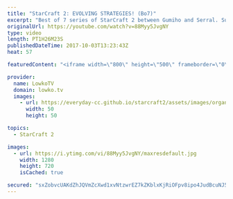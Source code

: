 ```yaml
---
title: "StarCraft 2: EVOLVING STRATEGIES! (Bo7)"
excerpt: "Best of 7 series of StarCraft 2 between Gumiho and Serral. Subscribe for more videos: http://lowko.tv/youtube Mass Oracle in a Pro game: https://goo.gl/W65Hvg  This is something new and something I have not uploaded to YouTube before. This is a full best of 7 series in Professional StarCraft 2 between"
originalUrl: https://youtube.com/watch?v=88Myy5JvgNY
type: video
length: PT1H26M23S
publishedDateTime: 2017-10-03T13:23:43Z
heat: 57

featuredContent: "<iframe width=\"800\" height=\"500\" frameborder=\"0\" src=\"https://www.youtube.com/embed/88Myy5JvgNY\" allow=\"accelerometer; autoplay; encrypted-media; gyroscope; picture-in-picture\" allowfullscreen></iframe>"

provider:
  name: LowkoTV
  domain: lowko.tv
  images:
    - url: https://everyday-cc.github.io/starcraft2/assets/images/organizations/lowko.tv-50x50.jpg
      width: 50
      height: 50

topics:
  - StarCraft 2

images:
  - url: https://i.ytimg.com/vi/88Myy5JvgNY/maxresdefault.jpg
    width: 1280
    height: 720
    isCached: true

secured: "sxZobvcUAKdZhJQVmZcXwd1xvNtzwrEZ7kZKblxKjRiOFpv8ipo4JudBcuNJ5qBYozknVH5Ubar/LqhQCVH//vFTRBkphHhYErJVbMPEfKbtI9N97TN7hQHqn8bG9bGVs/eHAq6tB92IspCV272ZpUR7l9O2XDxL7uJTcSUKV674/mF7WSdv2txeDNhLG7f7vvYWtf/7C18VwYaPb5qfKy7TNhpStKzBv2CpjXWxnGwz6986ojN26uzUXk40lomCvh3zC6UJbIdq6a5gdVgWN69JUOLTGDCdy7TQAslDcskEJ+luT4wXV9Mkhi5s/dJgiGdXYgmHaluiDp6NMOOFovzhZh26fhjPhptue/6h5tgwWWEvIlx2YOS6cyVm+SVqd00KlbaUtUjFZ5SouuGvSR9czZ9RIuKoiJkEJvRE6DbPkJcTIaSozqi/ZPJMovh0;2nNYJtgg1Uk85jutjoF3zw=="
---
```


